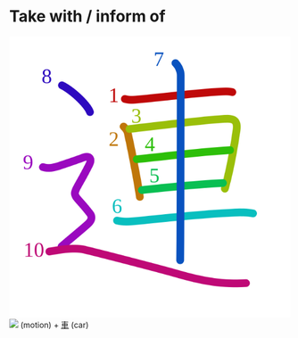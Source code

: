 # Take with / inform of
![9023](Kanji/kanji-colorize/9023.svg)
![](http://www.kanjidamage.com/assets/radsmall/moving-0e80c2bf34c8fb0abb4d80bddd87b84d2e0840852ee5f185818858a6f305b652.jpg) (motion) + [車](Vocabulary/車.md) (car)